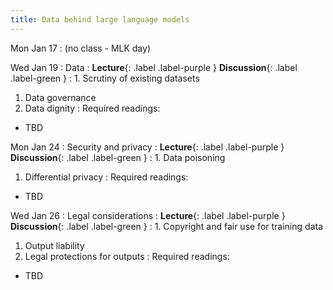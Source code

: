 ```yaml
---
title: Data behind large language models
---
```


Mon Jan 17
: (no class - MLK day)

Wed Jan 19
: Data
  : **Lecture**{: .label .label-purple } **Discussion**{: .label .label-green }
: 1. Scrutiny of existing datasets
  1. Data governance
  1. Data dignity
: Required readings:
  - TBD

Mon Jan 24
: Security and privacy
  : **Lecture**{: .label .label-purple } **Discussion**{: .label .label-green }
: 1. Data poisoning
  1. Differential privacy
: Required readings:
  - TBD

Wed Jan 26
: Legal considerations
  : **Lecture**{: .label .label-purple } **Discussion**{: .label .label-green }
: 1. Copyright and fair use for training data
  1. Output liability
  1. Legal protections for outputs
: Required readings:
  - TBD
